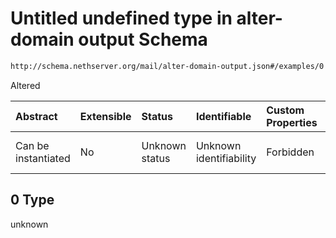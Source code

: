 # Untitled undefined type in alter-domain output Schema

```txt
http://schema.nethserver.org/mail/alter-domain-output.json#/examples/0
```

Altered

| Abstract            | Extensible | Status         | Identifiable            | Custom Properties | Additional Properties | Access Restrictions | Defined In                                                                         |
| :------------------ | :--------- | :------------- | :---------------------- | :---------------- | :-------------------- | :------------------ | :--------------------------------------------------------------------------------- |
| Can be instantiated | No         | Unknown status | Unknown identifiability | Forbidden         | Allowed               | none                | [alter-domain-output.json\*](mail/alter-domain-output.json "open original schema") |

## 0 Type

unknown
